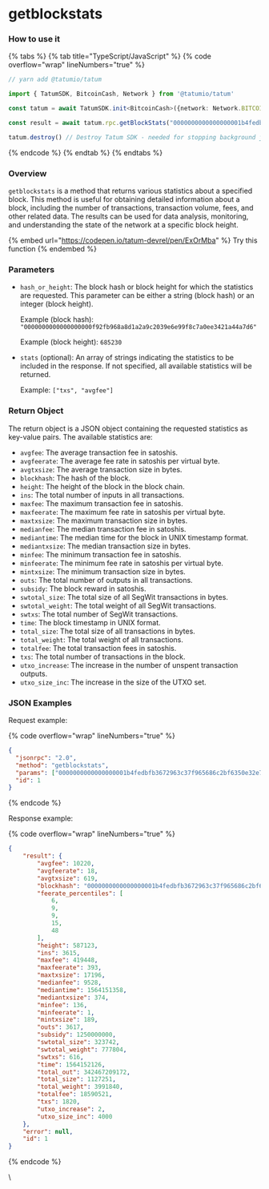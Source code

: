 # getblockstats

### How to use it

{% tabs %}
{% tab title="TypeScript/JavaScript" %}
{% code overflow="wrap" lineNumbers="true" %}
```typescript
// yarn add @tatumio/tatum

import { TatumSDK, BitcoinCash, Network } from '@tatumio/tatum'

const tatum = await TatumSDK.init<BitcoinCash>({network: Network.BITCOIN_CASH})

const result = await tatum.rpc.getBlockStats("0000000000000000001b4fedbfb3672963c37f965686c2bf6350e32e77f9941f")

tatum.destroy() // Destroy Tatum SDK - needed for stopping background jobs
```
{% endcode %}
{% endtab %}
{% endtabs %}

### Overview

`getblockstats` is a method that returns various statistics about a specified block. This method is useful for obtaining detailed information about a block, including the number of transactions, transaction volume, fees, and other related data. The results can be used for data analysis, monitoring, and understanding the state of the network at a specific block height.

{% embed url="https://codepen.io/tatum-devrel/pen/ExOrMba" %}
Try this function
{% endembed %}

### Parameters

*   `hash_or_height`: The block hash or block height for which the statistics are requested. This parameter can be either a string (block hash) or an integer (block height).

    Example (block hash): `"0000000000000000000f92fb968a8d1a2a9c2039e6e99f8c7a0ee3421a44a7d6"`

    Example (block height): `685230`
*   `stats` (optional): An array of strings indicating the statistics to be included in the response. If not specified, all available statistics will be returned.

    Example: `["txs", "avgfee"]`

### Return Object

The return object is a JSON object containing the requested statistics as key-value pairs. The available statistics are:

* `avgfee`: The average transaction fee in satoshis.
* `avgfeerate`: The average fee rate in satoshis per virtual byte.
* `avgtxsize`: The average transaction size in bytes.
* `blockhash`: The hash of the block.
* `height`: The height of the block in the block chain.
* `ins`: The total number of inputs in all transactions.
* `maxfee`: The maximum transaction fee in satoshis.
* `maxfeerate`: The maximum fee rate in satoshis per virtual byte.
* `maxtxsize`: The maximum transaction size in bytes.
* `medianfee`: The median transaction fee in satoshis.
* `mediantime`: The median time for the block in UNIX timestamp format.
* `mediantxsize`: The median transaction size in bytes.
* `minfee`: The minimum transaction fee in satoshis.
* `minfeerate`: The minimum fee rate in satoshis per virtual byte.
* `mintxsize`: The minimum transaction size in bytes.
* `outs`: The total number of outputs in all transactions.
* `subsidy`: The block reward in satoshis.
* `swtotal_size`: The total size of all SegWit transactions in bytes.
* `swtotal_weight`: The total weight of all SegWit transactions.
* `swtxs`: The total number of SegWit transactions.
* `time`: The block timestamp in UNIX format.
* `total_size`: The total size of all transactions in bytes.
* `total_weight`: The total weight of all transactions.
* `totalfee`: The total transaction fees in satoshis.
* `txs`: The total number of transactions in the block.
* `utxo_increase`: The increase in the number of unspent transaction outputs.
* `utxo_size_inc`: The increase in the size of the UTXO set.

### JSON Examples

Request example:

{% code overflow="wrap" lineNumbers="true" %}
```json
{
  "jsonrpc": "2.0",
  "method": "getblockstats",
  "params": ["0000000000000000001b4fedbfb3672963c37f965686c2bf6350e32e77f9941f"],
  "id": 1
}
```
{% endcode %}

Response example:

{% code overflow="wrap" lineNumbers="true" %}
```json
{
    "result": {
        "avgfee": 10220,
        "avgfeerate": 18,
        "avgtxsize": 619,
        "blockhash": "0000000000000000001b4fedbfb3672963c37f965686c2bf6350e32e77f9941f",
        "feerate_percentiles": [
            6,
            9,
            9,
            15,
            48
        ],
        "height": 587123,
        "ins": 3615,
        "maxfee": 419448,
        "maxfeerate": 393,
        "maxtxsize": 17196,
        "medianfee": 9528,
        "mediantime": 1564151358,
        "mediantxsize": 374,
        "minfee": 136,
        "minfeerate": 1,
        "mintxsize": 189,
        "outs": 3617,
        "subsidy": 1250000000,
        "swtotal_size": 323742,
        "swtotal_weight": 777804,
        "swtxs": 616,
        "time": 1564152126,
        "total_out": 342467209172,
        "total_size": 1127251,
        "total_weight": 3991840,
        "totalfee": 18590521,
        "txs": 1820,
        "utxo_increase": 2,
        "utxo_size_inc": 4000
    },
    "error": null,
    "id": 1
}
```
{% endcode %}

\
